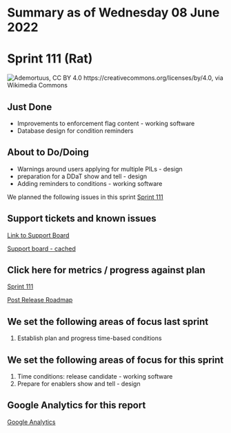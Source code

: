 # Summary as of Wednesday 08 June 2022 

# Sprint 111 (Rat) 

![Ademortuus, CC BY 4.0 <https://creativecommons.org/licenses/by/4.0>, via Wikimedia Commons](graphs/rat.jpg)

## Just Done
* Improvements to enforcement flag content - working software
* Database design for condition reminders

## About to Do/Doing
* Warnings around users applying for multiple PILs - design
* preparation for a DDaT show and tell - design
* Adding reminders to conditions - working software

We planned the following issues in this sprint 
[Sprint 111](graphs/sprint08062022.png)

## Support tickets and known issues
[Link to Support Board](https://collaboration.homeoffice.gov.uk/jira/secure/RapidBoard.jspa?rapidView=1717&selectedIssue=ASSB-253)

[Support board - cached](graphs/supportBoard08062022.png)

## Click here for metrics / progress against plan
[Sprint 111](graphs/progress08062022.png)

[Post Release Roadmap](graphs/roadmap08062022.png)

## We set the following areas of focus last sprint
1. Establish plan and progress time-based conditions

## We set the following areas of focus for this sprint
1. Time conditions: release candidate - working software 
2. Prepare for enablers show and tell - design

## Google Analytics for this report
[Google Analytics](graphs/GA08062022.png)

